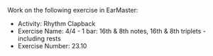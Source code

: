 Work on the following exercise in EarMaster:
- Activity: Rhythm Clapback
- Exercise Name: 4/4 - 1 bar: 16th & 8th notes, 16th & 8th triplets - including rests
- Exercise Number: 23.10
